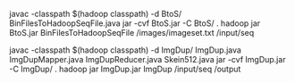 javac -classpath $(hadoop classpath) -d BtoS/ BinFilesToHadoopSeqFile.java
jar -cvf BtoS.jar -C BtoS/ .
hadoop jar BtoS.jar BinFilesToHadoopSeqFile /images/imageset.txt /input/seq

javac -classpath $(hadoop classpath) -d ImgDup/ ImgDup.java ImgDupMapper.java ImgDupReducer.java Skein512.java
jar -cvf ImgDup.jar -C ImgDup/ .
hadoop jar ImgDup.jar ImgDup /input/seq /output